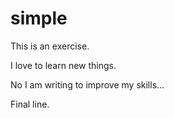 # simple
This is an exercise.


I love to learn new things.


No I am writing to improve my skills...


Final line. 
